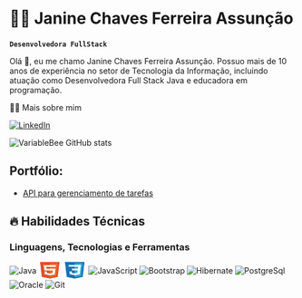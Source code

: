 # 👩🏻 Janine Chaves Ferreira Assunção

**`Desenvolvedora FullStack`**

<p>
  Olá 👋, eu me chamo Janine Chaves Ferreira Assunção. 
Possuo mais de 10 anos de experiência no setor de Tecnologia da Informação, incluindo atuação como Desenvolvedora Full Stack Java e educadora em programação.</p>

<!-- Dropdown -->

<summary>👨‍💻 Mais sobre mim</summary>


<!-- Links -->
[![LinkedIn](https://img.shields.io/badge/LinkedIn-0077B5?style=for-the-badge&logo=linkedin&logoColor=white)](https://www.linkedin.com/in/janine-chaves-ferreira/)


<!-- GithubStats -->
![VariableBee GitHub stats](https://github-readme-stats.vercel.app/api?username=nyneferreira&show_icons=true&theme=gotham)

<!-- Portfolio -->
## Portfólio:
- [API para gerenciamento de tarefas](https://github.com/nyneferreira/to-dolist)


## 🔥 Habilidades Técnicas
<!-- Linguagens e Ferramentas -->
  <div style="flex-basis: 48%;">
    <h3>Linguagens, Tecnologias e Ferramentas</h3>
    <img align="center" alt="Java" height="30" width="40" src="https://cdn.jsdelivr.net/gh/devicons/devicon@latest/icons/java/java-original.svg">
    <img align="center" alt="HTML" height="30" width="40" src="https://raw.githubusercontent.com/devicons/devicon/master/icons/html5/html5-original.svg">
    <img align="center" alt="CSS" height="30" width="40" src="https://raw.githubusercontent.com/devicons/devicon/master/icons/css3/css3-original.svg">
    <img align="center" alt="JavaScript" height="30" width="40" src="https://cdn.jsdelivr.net/gh/devicons/devicon@latest/icons/javascript/javascript-original.svg">
    <img align="center" alt="Bootstrap" height="30" width="40" src="https://cdn.jsdelivr.net/gh/devicons/devicon@latest/icons/bootstrap/bootstrap-original.svg">
    <img align="center" alt="Hibernate" height="30" width="40" src="https://cdn.jsdelivr.net/gh/devicons/devicon@latest/icons/hibernate/hibernate-original.svg">
    <img align="center" alt="PostgreSql" height="30" width="40" src="https://cdn.jsdelivr.net/gh/devicons/devicon@latest/icons/postgresql/postgresql-original.svg">
    <img align="center" alt="Oracle" height="30" width="40"  src="https://cdn.jsdelivr.net/gh/devicons/devicon@latest/icons/oracle/oracle-original.svg">
    <img align="center" alt="Git" height="30" width="40"   src="https://cdn.jsdelivr.net/gh/devicons/devicon@latest/icons/git/git-original.svg">    
</div>
